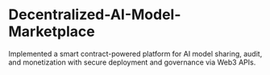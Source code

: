 # Decentralized-AI-Model-Marketplace
Implemented a smart contract-powered platform for AI model sharing, audit, and monetization with secure deployment and governance via Web3 APIs.
